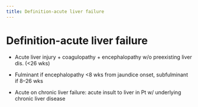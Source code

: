 ```yaml
---
title: Definition-acute liver failure
---
```

# Definition-acute liver failure

* Acute liver injury + coagulopathy + encephalopathy w/o preexisting liver dis. (<26 wks)

* Fulminant if encephalopathy <8 wks from jaundice onset, subfulminant if 8–26 wks

* Acute on chronic liver failure: acute insult to liver in Pt w/ underlying chronic liver disease
